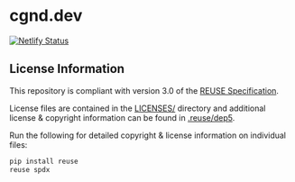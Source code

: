 # cgnd.dev

[![Netlify Status](https://api.netlify.com/api/v1/badges/4f1dafc4-19c4-4054-b0ea-ccb5b6d71110/deploy-status)](https://app.netlify.com/sites/cgnd-dev/deploys)

## License Information

This repository is compliant with version 3.0 of the [REUSE Specification](https://reuse.software/spec/).

License files are contained in the [LICENSES/](LICENSES/) directory and additional license & copyright information can be found in [.reuse/dep5](.reuse/dep5).

Run the following for detailed copyright & license information on individual files:

```sh
pip install reuse
reuse spdx
```
